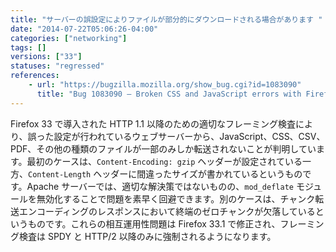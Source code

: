 ```yaml
---
title: "サーバーの誤設定によりファイルが部分的にダウンロードされる場合があります "
date: "2014-07-22T05:06:26-04:00"
categories: ["networking"]
tags: []
versions: ["33"]
statuses: "regressed"
references:
    - url: "https://bugzilla.mozilla.org/show_bug.cgi?id=1083090"
      title: "Bug 1083090 – Broken CSS and JavaScript errors with Firefox 33 (regression) [partial transfer]"
---
```

Firefox 33 で導入された HTTP 1.1 以降のための適切なフレーミング検査により、誤った設定が行われているウェブサーバーから、JavaScript、CSS、CSV、PDF、その他の種類のファイルが一部のみしか転送されないことが判明しています。最初のケースは、`Content-Encoding: gzip` ヘッダーが設定されている一方、`Content-Length` ヘッダーに間違ったサイズが書かれているというものです。Apache サーバーでは、適切な解決策ではないものの、`mod_deflate` モジュールを無効化することで問題を素早く回避できます。別のケースは、チャンク転送エンコーディングのレスポンスにおいて終端のゼロチャンクが欠落しているというものです。これらの相互運用性問題は Firefox 33.1 で修正され、フレーミング検査は SPDY と HTTP/2 以降のみに強制されるようになります。
